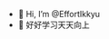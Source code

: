 - 👋 Hi, I’m @EffortIkkyu
- 👀 好好学习天天向上


<!---
EffortIkkyu/EffortIkkyu is a ✨ special ✨ repository because its `README.md` (this file) appears on your GitHub profile.
You can click the Preview link to take a look at your changes.
--->
